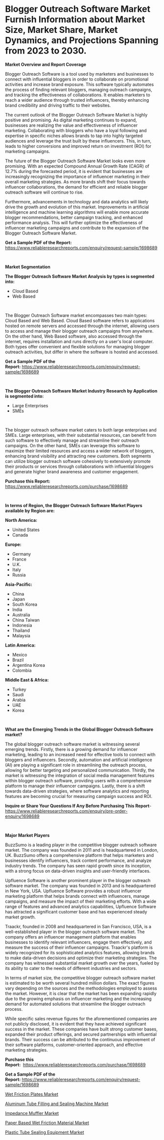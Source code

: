 <p><h1>Blogger Outreach Software Market Furnish Information about Market Size, Market Share, Market Dynamics, and Projections Spanning from 2023 to 2030.</h1></p><p><strong>Market Overview and Report Coverage</strong></p>
<p><p>Blogger Outreach Software is a tool used by marketers and businesses to connect with influential bloggers in order to collaborate on promotional activities and increase brand exposure. This software typically automates the process of finding relevant bloggers, managing outreach campaigns, and tracking the effectiveness of collaborations. It enables marketers to reach a wider audience through trusted influencers, thereby enhancing brand credibility and driving traffic to their websites.</p><p>The current outlook of the Blogger Outreach Software Market is highly positive and promising. As digital marketing continues to expand, businesses are realizing the value and effectiveness of influencer marketing. Collaborating with bloggers who have a loyal following and expertise in specific niches allows brands to tap into highly targeted audiences and leverage the trust built by these influencers. This, in turn, leads to higher conversions and improved return on investment (ROI) for marketing campaigns.</p><p>The future of the Blogger Outreach Software Market looks even more promising. With an expected Compound Annual Growth Rate (CAGR) of 12.7% during the forecasted period, it is evident that businesses are increasingly recognizing the importance of influencer marketing in their overall marketing strategies. As more brands shift their focus towards influencer collaborations, the demand for efficient and reliable blogger outreach software will continue to rise.</p><p>Furthermore, advancements in technology and data analytics will likely drive the growth and evolution of this market. Improvements in artificial intelligence and machine learning algorithms will enable more accurate blogger recommendations, better campaign tracking, and enhanced performance analysis. This will further optimize the effectiveness of influencer marketing campaigns and contribute to the expansion of the Blogger Outreach Software Market.</p></p>
<p><strong>Get a Sample PDF of the Report:</strong> <a href="https://www.reliableresearchreports.com/enquiry/request-sample/1698689">https://www.reliableresearchreports.com/enquiry/request-sample/1698689</a></p>
<p>&nbsp;</p>
<p><strong>Market Segmentation</strong></p>
<p><strong>The Blogger Outreach Software Market Analysis by types is segmented into:</strong></p>
<p><ul><li>Cloud Based</li><li>Web Based</li></ul></p>
<p>&nbsp;</p>
<p><p>The Blogger Outreach Software market encompasses two main types: Cloud Based and Web Based. Cloud Based software refers to applications hosted on remote servers and accessed through the internet, allowing users to access and manage their blogger outreach campaigns from anywhere. On the other hand, Web Based software, also accessed through the internet, requires installation and runs directly on a user's local computer. Both types offer convenient and flexible solutions for managing blogger outreach activities, but differ in where the software is hosted and accessed.</p></p>
<p><strong>Get a Sample PDF of the Report:</strong>&nbsp;<a href="https://www.reliableresearchreports.com/enquiry/request-sample/1698689">https://www.reliableresearchreports.com/enquiry/request-sample/1698689</a></p>
<p>&nbsp;</p>
<p><strong>The Blogger Outreach Software Market Industry Research by Application is segmented into:</strong></p>
<p><ul><li>Large Enterprises</li><li>SMEs</li></ul></p>
<p>&nbsp;</p>
<p><p>The blogger outreach software market caters to both large enterprises and SMEs. Large enterprises, with their substantial resources, can benefit from such software to effectively manage and streamline their outreach campaigns. On the other hand, SMEs can leverage this software to maximize their limited resources and access a wider network of bloggers, enhancing brand visibility and attracting new customers. Both segments can utilize blogger outreach software cohesively to extensively promote their products or services through collaborations with influential bloggers and generate higher brand awareness and customer engagement.</p></p>
<p><strong>Purchase this Report:</strong>&nbsp; <a href="https://www.reliableresearchreports.com/purchase/1698689">https://www.reliableresearchreports.com/purchase/1698689</a></p>
<p>&nbsp;</p>
<p><strong>In terms of Region, the Blogger Outreach Software Market Players available by Region are:</strong></p>
<p>
    <p> <strong> North America: </strong>
        <ul>
            <li>United States</li>
            <li>Canada</li>
        </ul>
        </p> 
    <p> <strong> Europe: </strong>
        <ul>
            <li>Germany</li>
            <li>France</li>
            <li>U.K.</li>
            <li>Italy</li>
            <li>Russia</li>
        </ul>
        </p> 
    <p> <strong> Asia-Pacific: </strong>
        <ul>
            <li>China</li>
            <li>Japan</li>
            <li>South Korea</li>
            <li>India</li>
            <li>Australia</li>
            <li>China Taiwan</li>
            <li>Indonesia</li>
            <li>Thailand</li>
            <li>Malaysia</li>
        </ul>
        </p> 
    <p> <strong> Latin America: </strong>
        <ul>
            <li>Mexico</li>
            <li>Brazil</li>
            <li>Argentina Korea</li>
            <li>Colombia</li>
        </ul>
        </p> 
    <p> <strong> Middle East & Africa: </strong>
        <ul>
            <li>Turkey</li>
            <li>Saudi</li>
            <li>Arabia</li>
            <li>UAE</li>
            <li>Korea</li>
        </ul>
    </p>
    </p>
<p>&nbsp;</p>
<p><strong>What are the Emerging Trends in the Global Blogger Outreach Software market?</strong></p>
<p><p>The global blogger outreach software market is witnessing several emerging trends. Firstly, there is a growing demand for influencer marketing, leading to an increased need for effective tools to connect with bloggers and influencers. Secondly, automation and artificial intelligence (AI) are playing a significant role in streamlining the outreach process, allowing for better targeting and personalized communication. Thirdly, the market is witnessing the integration of social media management features within blogger outreach software, providing users with a comprehensive platform to manage their influencer campaigns. Lastly, there is a shift towards data-driven strategies, where software analytics and reporting features are becoming crucial for measuring campaign success and ROI.</p></p>
<p><strong>Inquire or Share Your Questions If Any Before Purchasing This Report</strong>- <a href="https://www.reliableresearchreports.com/enquiry/pre-order-enquiry/1698689">https://www.reliableresearchreports.com/enquiry/pre-order-enquiry/1698689</a></p>
<p>&nbsp;</p>
<p><strong>Major Market Players</strong></p>
<p><p>BuzzSumo is a leading player in the competitive blogger outreach software market. The company was founded in 2011 and is headquartered in London, UK. BuzzSumo offers a comprehensive platform that helps marketers and businesses identify influencers, track content performance, and analyze industry trends. The company has seen rapid growth since its inception, with a strong focus on data-driven insights and user-friendly interfaces.</p><p>Upfluence Software is another prominent player in the blogger outreach software market. The company was founded in 2013 and is headquartered in New York, USA. Upfluence Software provides a robust influencer marketing platform that helps brands connect with influencers, manage campaigns, and measure the impact of their marketing efforts. With a wide range of features and advanced analytics capabilities, Upfluence Software has attracted a significant customer base and has experienced steady market growth.</p><p>Traackr, founded in 2008 and headquartered in San Francisco, USA, is a well-established player in the blogger outreach software market. The company offers an influencer management platform that enables businesses to identify relevant influencers, engage them effectively, and measure the success of their influencer campaigns. Traackr's platform is widely recognized for its sophisticated analytics features, allowing brands to make data-driven decisions and optimize their marketing strategies. The company has witnessed substantial market growth over the years, fueled by its ability to cater to the needs of different industries and sectors.</p><p>In terms of market size, the competitive blogger outreach software market is estimated to be worth several hundred million dollars. The exact figures vary depending on the sources and the methodologies employed to assess the market. However, it is clear that the market has been expanding rapidly due to the growing emphasis on influencer marketing and the increasing demand for automated solutions that streamline the blogger outreach process.</p><p>While specific sales revenue figures for the aforementioned companies are not publicly disclosed, it is evident that they have achieved significant success in the market. These companies have built strong customer bases, expanded their product offerings, and secured partnerships with influential brands. Their success can be attributed to the continuous improvement of their software platforms, customer-oriented approach, and effective marketing strategies.</p></p>
<p><strong>Purchase this Report:</strong>&nbsp;&nbsp;<a href="https://www.reliableresearchreports.com/purchase/1698689">https://www.reliableresearchreports.com/purchase/1698689</a></p>
<p></p>
<p><strong>Get a Sample PDF of the Report:</strong>&nbsp;<a href="https://www.reliableresearchreports.com/enquiry/request-sample/1698689">https://www.reliableresearchreports.com/enquiry/request-sample/1698689</a></p>
<p><p><a href="https://www.linkedin.com/pulse/wet-friction-plates-market-size-growth-forecast-from-2023-6azge/">Wet Friction Plates Market</a></p><p><a href="https://github.com/maliyahmorrow6654/Market-Research-Report-List-1/blob/main/aluminum-tube-filling-and-sealing-machine-market.md">Aluminum Tube Filling and Sealing Machine Market</a></p><p><a href="https://medium.com/@akshatreportprime/impedance-muffler-market-the-key-to-successful-business-strategy-forecast-till-2030-f29db49a3b54">Impedance Muffler Market</a></p><p><a href="https://www.linkedin.com/pulse/paper-based-wet-friction-material-market-share-amp-new-trends-aqs8e/">Paper Based Wet Friction Material Market</a></p><p><a href="https://github.com/deliacustodio40/Market-Research-Report-List-1/blob/main/plastic-tube-sealing-equipment-market.md">Plastic Tube Sealing Equipment Market</a></p></p>